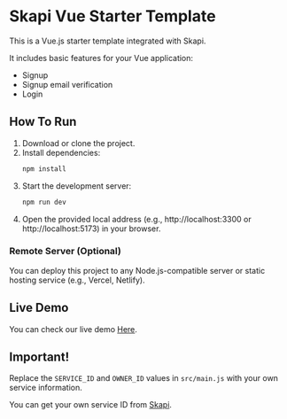 # Skapi Vue Starter Template

This is a Vue.js starter template integrated with Skapi.

It includes basic features for your Vue application:

-   Signup
-   Signup email verification
-   Login

## How To Run

1. Download or clone the project.
2. Install dependencies:
    ```bash
    npm install
    ```
3. Start the development server:
    ```bash
    npm run dev
    ```
4. Open the provided local address (e.g., http://localhost:3300 or http://localhost:5173) in your browser.

### Remote Server (Optional)

You can deploy this project to any Node.js-compatible server or static hosting service (e.g., Vercel, Netlify).

## Live Demo

You can check our live demo [Here](https://getting-started-template-vue.skapi.com).

## Important!

Replace the `SERVICE_ID` and `OWNER_ID` values in `src/main.js` with your own service information.

You can get your own service ID from [Skapi](https://www.skapi.com).
